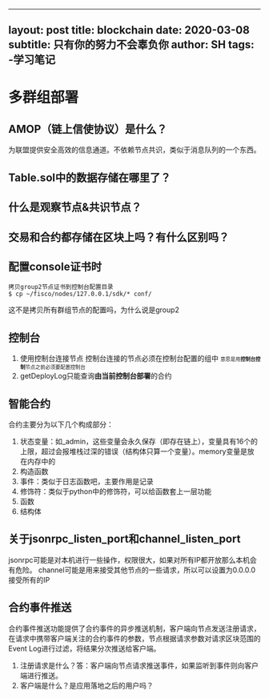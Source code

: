 <!--
 * @Description: 
 * @Autor: ShenHao
 * @Date: 2020-06-20 15:30:33
 * @LastEditors: ShenHao
 * @LastEditTime: 2020-06-20 18:37:00
--> 
---
layout: post
title: blockchain
date: 2020-03-08
subtitle: 只有你的努力不会辜负你
author: SH
tags:
        -学习笔记
---
# 多群组部署

## AMOP（链上信使协议）是什么？
为联盟提供安全高效的信息通道。不依赖节点共识，类似于消息队列的一个东西。

## Table.sol中的数据存储在哪里了？

## 什么是观察节点&共识节点？

## 交易和合约都存储在区块上吗？有什么区别吗？


## 配置console证书时 
    拷贝group2节点证书到控制台配置目录
    $ cp ~/fisco/nodes/127.0.0.1/sdk/* conf/
这不是拷贝所有群组节点的配置吗，为什么说是group2

## 控制台
1. 使用控制台连接节点
控制台连接的节点必须在控制台配置的组中
<font size=1>意思是用**控制台控制**节点之前必须要配置控制台</font>
2. getDeployLog只能查询**由当前控制台部署**的合约

## 智能合约
合约主要分为以下几个构成部分：
1. 状态变量：如_admin，这些变量会永久保存（即存在链上），变量具有16个的上限，超过会报堆栈过深的错误（结构体只算一个变量）。memory变量是放在内存中的
2. 构造函数
3. 事件：类似于日志函数吧，主要作用是记录
4. 修饰符：类似于python中的修饰符，可以给函数套上一层功能
5. 函数
6. 结构体

## 关于jsonrpc_listen_port和channel_listen_port
jsonrpc可能是对本机进行一些操作，权限很大，如果对所有IP都开放那么本机会有危险。
channel可能是用来接受其他节点的一些请求，所以可以设置为0.0.0.0接受所有的IP

## 合约事件推送
合约事件推送功能提供了合约事件的异步推送机制，客户端向节点发送注册请求，在请求中携带客户端关注的合约事件的参数，节点根据请求参数对请求区块范围的Event Log进行过滤，将结果分次推送给客户端。
1. 注册请求是什么？答：客户端向节点请求推送事件，如果监听到事件则向客户端进行推送。
2. 客户端是什么？是应用落地之后的用户吗？